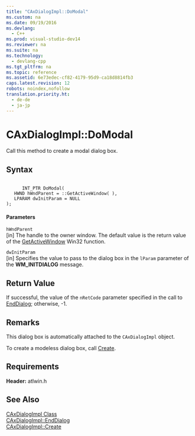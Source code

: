```yaml
---
title: "CAxDialogImpl::DoModal"
ms.custom: na
ms.date: 09/19/2016
ms.devlang: 
  - C++
ms.prod: visual-studio-dev14
ms.reviewer: na
ms.suite: na
ms.technology: 
  - devlang-cpp
ms.tgt_pltfrm: na
ms.topic: reference
ms.assetid: 6e73edec-cf82-4179-95d9-ca18d8814fb3
caps.latest.revision: 12
robots: noindex,nofollow
translation.priority.ht: 
  - de-de
  - ja-jp
---
```

# CAxDialogImpl::DoModal
Call this method to create a modal dialog box.  
  
## Syntax  
  
```  
  
      INT_PTR DoModal(  
   HWND hWndParent = ::GetActiveWindow( ),  
   LPARAM dwInitParam = NULL   
);  
```  
  
#### Parameters  
 `hWndParent`  
 [in] The handle to the owner window. The default value is the return value of the [GetActiveWindow](http://msdn.microsoft.com/library/windows/desktop/ms646292) Win32 function.  
  
 `dwInitParam`  
 [in] Specifies the value to pass to the dialog box in the `lParam` parameter of the **WM_INITDIALOG** message.  
  
## Return Value  
 If successful, the value of the `nRetCode` parameter specified in the call to [EndDialog](../vs140/CAxDialogImpl--EndDialog.md); otherwise, -1.  
  
## Remarks  
 This dialog box is automatically attached to the `CAxDialogImpl` object.  
  
 To create a modeless dialog box, call [Create](../vs140/CAxDialogImpl--Create.md).  
  
## Requirements  
 **Header:** atlwin.h  
  
## See Also  
 [CAxDialogImpl Class](../vs140/CAxDialogImpl-Class.md)   
 [CAxDialogImpl::EndDialog](../vs140/CAxDialogImpl--EndDialog.md)   
 [CAxDialogImpl::Create](../vs140/CAxDialogImpl--Create.md)